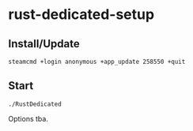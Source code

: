 # rust-dedicated-setup

## Install/Update

    steamcmd +login anonymous +app_update 258550 +quit

## Start

    ./RustDedicated

Options tba.
